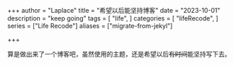 +++
author = "Laplace" 
title = "希望以后能坚持博客"
date = "2023-10-01"
description = "keep going"
tags = [
    "life",
]
categories = [
    "lifeRecode",
]
series = ["Life Recode"]
aliases = ["migrate-from-jekyl"]

+++


<!-- more -->
算是做出来了一个博客吧，虽然使用的主题，还是希望以后~~有时间~~能坚持写下去。



